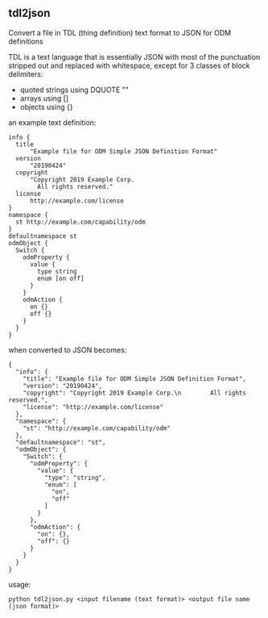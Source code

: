 ## tdl2json

Convert a file in TDL (thing definition) text format to JSON for ODM definitions

TDL is a text language that is essentially JSON with most of the punctuation
stripped out and replaced with whitespace, except for 3 classes of block delimiters:

- quoted strings using DQUOTE ""
- arrays using []
- objects using {}

an example text definition:

```
info {
  title
      "Example file for ODM Simple JSON Definition Format"
  version
      "20190424"
  copyright
      "Copyright 2019 Example Corp.
        All rights reserved."
  license
      http://example.com/license
}
namespace {
  st http://example.com/capability/odm
}
defaultnamespace st
odmObject {
  Switch {
    odmProperty {
      value {
        type string
        enum [on off]
      }
    }
    odmAction {
      on {}
      off {}
    }
  }
}
```

when converted to JSON becomes:

```
{
  "info": {
    "title": "Example file for ODM Simple JSON Definition Format",
    "version": "20190424",
    "copyright": "Copyright 2019 Example Corp.\n        All rights reserved.",
    "license": "http://example.com/license"
  },
  "namespace": {
    "st": "http://example.com/capability/odm"
  },
  "defaultnamespace": "st",
  "odmObject": {
    "Switch": {
      "odmProperty": {
        "value": {
          "type": "string",
          "enum": [
            "on",
            "off"
          ]
        }
      },
      "odmAction": {
        "on": {},
        "off": {}
      }
    }
  }
}
```
usage:

```
python tdl2json.py <input filename (text format)> <output file name (json format)>
```
